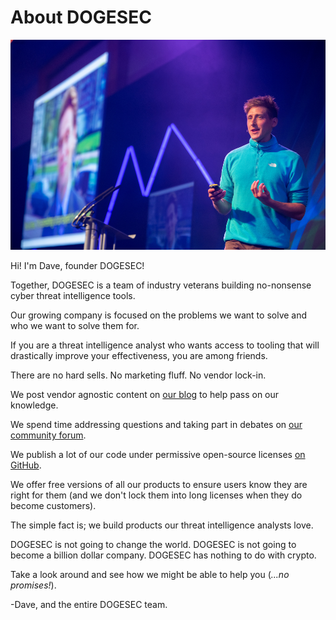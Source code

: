# About DOGESEC

![David Greenwood DOGESEC](https://raw.githubusercontent.com/muchdogesec/.github/main/profile/david-greenwood-presenting.jpeg)

Hi! I'm Dave, founder DOGESEC!

Together, DOGESEC is a team of industry veterans building no-nonsense cyber threat intelligence tools.

Our growing company is focused on the problems we want to solve and who we want to solve them for.

If you are a threat intelligence analyst who wants access to tooling that will drastically improve your effectiveness, you are among friends.

There are no hard sells. No marketing fluff. No vendor lock-in.

We post vendor agnostic content on [our blog](https://www.dogesec.com/blog/) to help pass on our knowledge.</p>

We spend time addressing questions and taking part in debates on [our community forum](https://community.dogesec.com/).

We publish a lot of our code under permissive open-source licenses [on GitHub](https://github.com/muchdogesec/).

We offer free versions of all our products to ensure users know they are right for them (and we don't lock them into long licenses when they do become customers).

The simple fact is; we build products our threat intelligence analysts love.

DOGESEC is not going to change the world. DOGESEC is not going to become a billion dollar company. DOGESEC has nothing to do with crypto.

Take a look around and see how we might be able to help you (<em>...no promises!</em>).

-Dave, and the entire DOGESEC team.